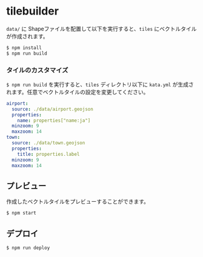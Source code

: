 # tilebuilder

`data/` に Shapeファイルを配置して以下を実行すると、`tiles` にベクトルタイルが作成されます。

```bash
$ npm install
$ npm run build
```

### タイルのカスタマイズ

`$ npm run build` を実行すると、`tiles` ディレクトリ以下に `kata.yml` が生成されます。任意でベクトルタイルの設定を変更してください。

```yaml
airport:
  source: ./data/airport.geojson
  properties:
    name: properties["name:ja"]
  minzoom: 9
  maxzoom: 14
town:
  source: ./data/town.geojson
  properties:
    title: properties.label
  minzoom: 9
  maxzoom: 14
```

## プレビュー

作成したベクトルタイルをプレビューすることができます。

```bash
$ npm start
```

## デプロイ

```bash
$ npm run deploy
```
